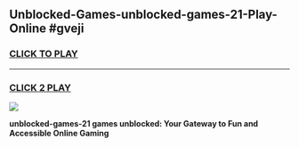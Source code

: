 
## Unblocked-Games-unblocked-games-21-Play-Online #gveji
<h3>
<a href="https://news.freeplayer.one?title=unblocked-games-21&ref=3">CLICK TO PLAY</a></h3>
<hr>

<h3>
<a href="https://news.freeplayer.one?title=unblocked-games-21&ref=3">CLICK 2 PLAY</a>
  
</h3>

<a href="https://news.freeplayer.one?title=unblocked-games-21&ref=3"><img src="https://clearcache.store/games.png"></a>


**unblocked-games-21 games unblocked: Your Gateway to Fun and Accessible Online Gaming**
